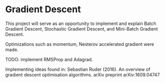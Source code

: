 # Gradient Descent


This project will serve as an opportunity to implement and explain Batch Gradient Descent, Stochastic Gradient Descent, and Mini-Batch Gradient Descent.

Optimizations such as momentum, Nesterov accelerated gradient were made.

TODO: implement RMSProp and Adagrad.

Implementing ideas found in: Sebastian Ruder (2016). An overview of gradient descent optimisation algorithms. arXiv preprint arXiv:1609.04747

